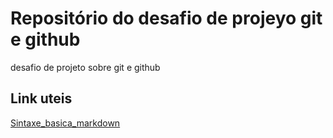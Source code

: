 # Repositório do desafio de projeyo git e github
desafio de projeto sobre git e github


## Link uteis
[Sintaxe_basica_markdown](https://www.markdownguide.org)
